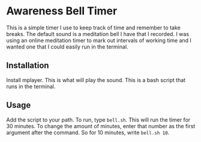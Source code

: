 # Awareness Bell Timer 
This is a simple timer I use to keep track of time and remember to take breaks. The default sound is a meditation bell I have that I recorded. I was using an online meditation timer to mark out intervals of working time and I wanted one that I could easily run in the terminal. 

## Installation
Install mplayer. This is what will play the sound. This is a bash script that runs in the terminal. 

## Usage 
Add the script to your path. To run, type `bell.sh`. This will run the timer for 30 minutes. 
To change the amount of minutes, enter that number as the first argument after the command. So for 10 minutes, write `bell.sh 10`. 
